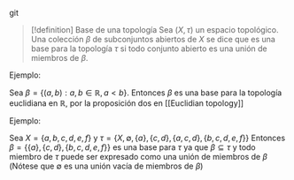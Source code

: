 git
> [!definition] Base de una topología
> Sea $(X,\tau)$ un espacio topológico. Una colección $\beta$  de subconjuntos abiertos de $X$ se dice que es una base para la topología $\tau$ si todo conjunto abierto es una unión de miembros de $\beta$.

Ejemplo:

Sea $\beta=\{(a,b):a,b\in\mathbb{R},a<b\}$. Entonces $\beta$ es una base para la topología euclidiana en $\mathbb{R}$, por la proposición dos en [[Euclidian topology]]

Ejemplo:

Sea $X=\{a,b,c,d,e,f\}$ y $\tau=\{X,\emptyset,\{a\},\{c,d\},\{a,c,d\},\{b,c,d,e,f\}\}$
Entonces $\beta=\{\{a\},\{c,d\},\{b,c,d,e,f\}\}$ es una base para $\tau$ ya que $\beta\subseteq\tau$ y todo miembro de $\tau$ puede ser expresado como una unión de miembros de $\beta$ (Nótese que $\emptyset$ es una unión vacía de miembros de $\beta$)